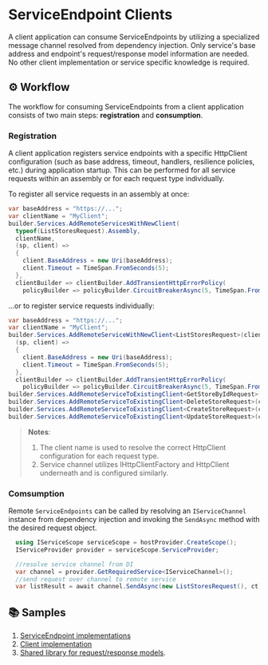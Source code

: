 ﻿# ServiceEndpoint Clients

A client application can consume ServiceEndpoints by utilizing a specialized message channel resolved from dependency injection. Only service's base address and endpoint's request/response model information are needed. No other client implementation or service specific knowledge is required.

## ⚙️ Workflow

The workflow for consuming ServiceEndpoints from a client application consists of two main steps: **registration** and **consumption**. 

### Registration

A client application registers service endpoints with a specific HttpClient configuration (such as base address, timeout, handlers, resilience policies, etc.) during application startup. This can be performed for all service requests within an assembly or for each request type individually.

To register all service requests in an assembly at once:

```csharp
var baseAddress = "https://...";
var clientName = "MyClient";
builder.Services.AddRemoteServicesWithNewClient(
  typeof(ListStoresRequest).Assembly,
  clientName,
  (sp, client) =>
  {
    client.BaseAddress = new Uri(baseAddress);
    client.Timeout = TimeSpan.FromSeconds(5);
  },
  clientBuilder => clientBuilder.AddTransientHttpErrorPolicy(
    policyBuilder => policyBuilder.CircuitBreakerAsync(5, TimeSpan.FromSeconds(30))));
```

...or to register service requests individually:

```csharp
var baseAddress = "https://...";
var clientName = "MyClient";
builder.Services.AddRemoteServiceWithNewClient<ListStoresRequest>(clientName,
  (sp, client) =>
  {
    client.BaseAddress = new Uri(baseAddress);
    client.Timeout = TimeSpan.FromSeconds(5);
  },
  clientBuilder => clientBuilder.AddTransientHttpErrorPolicy(
    policyBuilder => policyBuilder.CircuitBreakerAsync(5, TimeSpan.FromSeconds(30))));
builder.Services.AddRemoteServiceToExistingClient<GetStoreByIdRequest>(clientName);
builder.Services.AddRemoteServiceToExistingClient<DeleteStoreRequest>(clientName);
builder.Services.AddRemoteServiceToExistingClient<CreateStoreRequest>(clientName);
builder.Services.AddRemoteServiceToExistingClient<UpdateStoreRequest>(clientName);
```
>**Notes**:
>1. The client name is used to resolve the correct HttpClient configuration for each request type.
>2. Service channel utilizes IHttpClientFactory and HttpClient underneath and is configured similarly.

### Comsumption

Remote `ServiceEndpoints` can be called by resolving an `IServiceChannel` instance from dependency injection and invoking the `SendAsync` method with the desired request object.

```csharp
  using IServiceScope serviceScope = hostProvider.CreateScope();
  IServiceProvider provider = serviceScope.ServiceProvider;

  //resolve service channel from DI
  var channel = provider.GetRequiredService<IServiceChannel>();
  //send request over channel to remote service
  var listResult = await channel.SendAsync(new ListStoresRequest(), ct);

```

## 📚 Samples
1. [ServiceEndpoint implementations](../samples/ShowcaseWebApi/Features/StoresWithServiceEndpoint)
2. [Client implementation](../samples/ServiceEndpointClient)
3. [Shared library for request/response models](../samples/ShowcaseWebApi.FeatureContracts).


